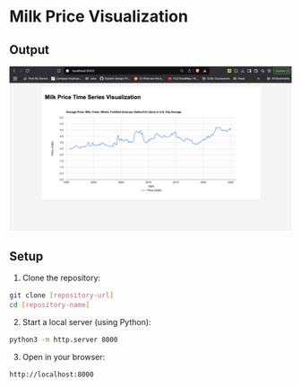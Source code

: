 # Milk Price Visualization

## Output

![Milk Price Time Series Visualization](./output.png)

## Setup

1. Clone the repository:
```bash
git clone [repository-url]
cd [repository-name]
```

2. Start a local server (using Python):
```bash
python3 -m http.server 8000
```

3. Open in your browser:
```
http://localhost:8000
```
